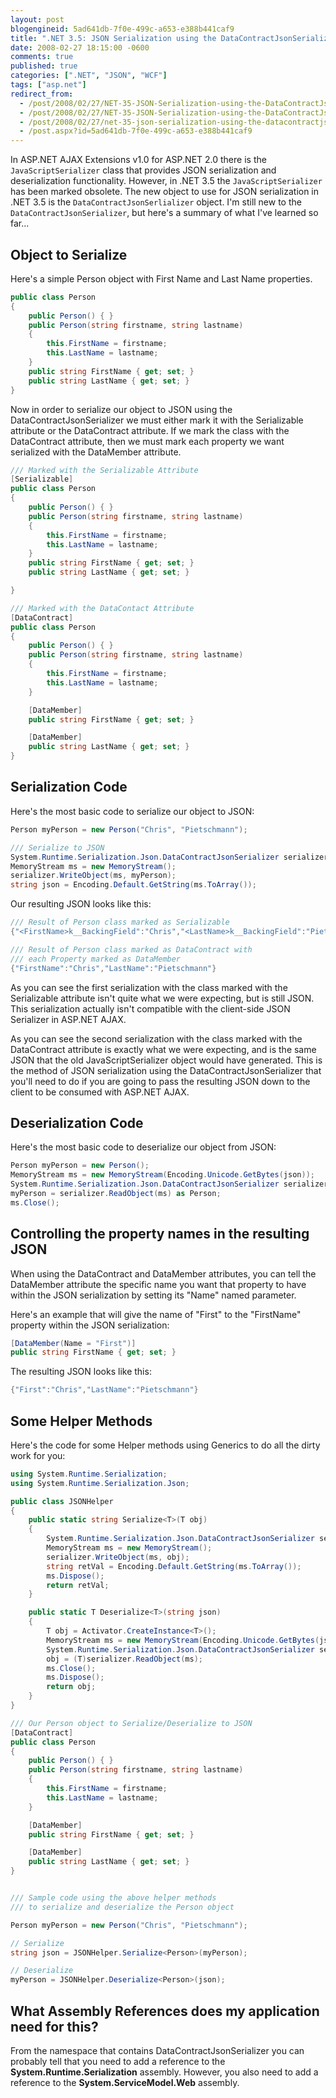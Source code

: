 ```yaml
---
layout: post
blogengineid: 5ad641db-7f0e-499c-a653-e388b441caf9
title: ".NET 3.5: JSON Serialization using the DataContractJsonSerializer"
date: 2008-02-27 18:15:00 -0600
comments: true
published: true
categories: [".NET", "JSON", "WCF"]
tags: ["asp.net"]
redirect_from: 
  - /post/2008/02/27/NET-35-JSON-Serialization-using-the-DataContractJsonSerializer.aspx
  - /post/2008/02/27/NET-35-JSON-Serialization-using-the-DataContractJsonSerializer
  - /post/2008/02/27/net-35-json-serialization-using-the-datacontractjsonserializer
  - /post.aspx?id=5ad641db-7f0e-499c-a653-e388b441caf9
---
```


In ASP.NET AJAX Extensions v1.0 for ASP.NET 2.0 there is the `JavaScriptSerializer` class that provides JSON serialization and deserialization functionality. However, in .NET 3.5 the `JavaScriptSerializer` has been marked obsolete. The new object to use for JSON serialization in .NET 3.5 is the `DataContractJsonSerlializer` object. I'm still new to the `DataContractJsonSerializer`, but here's a summary of what I've learned so far...

## Object to Serialize

Here's a simple Person object with First Name and Last Name properties.
```csharp
public class Person
{
    public Person() { }
    public Person(string firstname, string lastname)
    {
        this.FirstName = firstname;
        this.LastName = lastname;
    }
    public string FirstName { get; set; }
    public string LastName { get; set; }
}
```

Now in order to serialize our object to JSON using the DataContractJsonSerializer we must either mark it with the Serializable attribute or the DataContract attribute. If we mark the class with the DataContract attribute, then we must mark each property we want serialized with the DataMember attribute.

```csharp
/// Marked with the Serializable Attribute
[Serializable]
public class Person
{
    public Person() { }
    public Person(string firstname, string lastname)
    {
        this.FirstName = firstname;
        this.LastName = lastname;
    }
    public string FirstName { get; set; }
    public string LastName { get; set; }

}

/// Marked with the DataContact Attribute
[DataContract]
public class Person
{
    public Person() { }
    public Person(string firstname, string lastname)
    {
        this.FirstName = firstname;
        this.LastName = lastname;
    }

    [DataMember]
    public string FirstName { get; set; }

    [DataMember]
    public string LastName { get; set; }
}
```

## Serialization Code

Here's the most basic code to serialize our object to JSON:

```csharp
Person myPerson = new Person("Chris", "Pietschmann");

/// Serialize to JSON
System.Runtime.Serialization.Json.DataContractJsonSerializer serializer = new System.Runtime.Serialization.Json.DataContractJsonSerializer(myPerson.GetType());
MemoryStream ms = new MemoryStream();
serializer.WriteObject(ms, myPerson);
string json = Encoding.Default.GetString(ms.ToArray());
```

Our resulting JSON looks like this:

```csharp
/// Result of Person class marked as Serializable
{"<FirstName>k__BackingField":"Chris","<LastName>k__BackingField":"Pietschmann"}

/// Result of Person class marked as DataContract with
/// each Property marked as DataMember
{"FirstName":"Chris","LastName":"Pietschmann"}
```

As you can see the first serialization with the class marked with the Serializable attribute isn't quite what we were expecting, but is still JSON. This serialization actually isn't compatible with the client-side JSON Serializer in ASP.NET AJAX.

As you can see the second serialization with the class marked with the DataContract attribute is exactly what we were expecting, and is the same JSON that the old JavaScriptSerializer object would have generated. This is the method of JSON serialization using the DataContractJsonSerializer that you'll need to do if you are going to pass the resulting JSON down to the client to be consumed with ASP.NET AJAX.

## Deserialization Code

Here's the most basic code to deserialize our object from JSON:

```csharp
Person myPerson = new Person();
MemoryStream ms = new MemoryStream(Encoding.Unicode.GetBytes(json));
System.Runtime.Serialization.Json.DataContractJsonSerializer serializer = new System.Runtime.Serialization.Json.DataContractJsonSerializer(myPerson.GetType());
myPerson = serializer.ReadObject(ms) as Person;
ms.Close();
```

## Controlling the property names in the resulting JSON

When using the DataContract and DataMember attributes, you can tell the DataMember attribute the specific name you want that property to have within the JSON serialization by setting its "Name" named parameter.

Here's an example that will give the name of "First" to the "FirstName" property within the JSON serialization:

```csharp
[DataMember(Name = "First")]
public string FirstName { get; set; }
```

The resulting JSON looks like this:

```csharp
{"First":"Chris","LastName":"Pietschmann"}
```

## Some Helper Methods

Here's the code for some Helper methods using Generics to do all the dirty work for you:

```csharp
using System.Runtime.Serialization;
using System.Runtime.Serialization.Json;

public class JSONHelper
{
    public static string Serialize<T>(T obj)
    {
        System.Runtime.Serialization.Json.DataContractJsonSerializer serializer = new System.Runtime.Serialization.Json.DataContractJsonSerializer(obj.GetType());
        MemoryStream ms = new MemoryStream();
        serializer.WriteObject(ms, obj);
        string retVal = Encoding.Default.GetString(ms.ToArray());
        ms.Dispose();
        return retVal;
    }

    public static T Deserialize<T>(string json)
    {
        T obj = Activator.CreateInstance<T>();
        MemoryStream ms = new MemoryStream(Encoding.Unicode.GetBytes(json));
        System.Runtime.Serialization.Json.DataContractJsonSerializer serializer = new System.Runtime.Serialization.Json.DataContractJsonSerializer(obj.GetType());
        obj = (T)serializer.ReadObject(ms);
        ms.Close();
        ms.Dispose();
        return obj;
    }
}

/// Our Person object to Serialize/Deserialize to JSON
[DataContract]
public class Person
{
    public Person() { }
    public Person(string firstname, string lastname)
    {
        this.FirstName = firstname;
        this.LastName = lastname;
    }

    [DataMember]
    public string FirstName { get; set; }

    [DataMember]
    public string LastName { get; set; }
}


/// Sample code using the above helper methods
/// to serialize and deserialize the Person object

Person myPerson = new Person("Chris", "Pietschmann");

// Serialize
string json = JSONHelper.Serialize<Person>(myPerson);

// Deserialize
myPerson = JSONHelper.Deserialize<Person>(json);
```

## What Assembly References does my application need for this?

From the namespace that contains DataContractJsonSerializer you can probably tell that you need to add a reference to the **System.Runtime.Serialization** assembly. However, you also need to add a reference to the **System.ServiceModel.Web** assembly.
